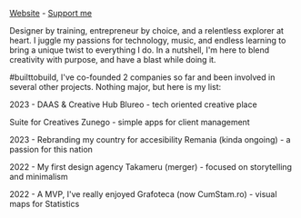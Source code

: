 <a href="https://theserban.com">Website</a> - <a href="https://www.buymeacoffee.com/theserban">Support me</a>

Designer by training, entrepreneur by choice, and a relentless explorer at heart. I juggle my passions for technology, music, and endless learning to bring a unique twist to everything I do. In a nutshell, I'm here to blend creativity with purpose, and have a blast while doing it.

#builttobuild, I've co-founded 2 companies so far and been involved in several other projects. Nothing major, but here is my list:

2023 - DAAS & Creative Hub Blureo - tech oriented creative place

Suite for Creatives Zunego - simple apps for client management

2023 - Rebranding my country for accesibility Remania (kinda ongoing) - a passion for this nation

2022 - My first design agency Takameru (merger) - focused on storytelling and minimalism

2022 - A MVP, I've really enjoyed Grafoteca (now CumStam.ro) - visual maps for Statistics
